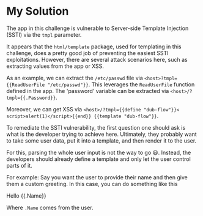 # My Solution

The app in this challenge is vulnerable to Server-side Template Injection (SSTI) via the `tmpl` parameter. 

It appears that the `html/template` package, used for templating in this challenge, does a pretty good job of preventing the easiest SSTI exploitations. However, there are several attack scenarios here, such as extracting values from the app or XSS.

As an example, we can extract the `/etc/passwd` file via `<host>?tmpl={{ReadUserFile "/etc/passwd"}}`. This leverages the `ReadUserFile` function defined in the app. The 'password' variable can be extracted via `<host>/?tmpl={{.Password}}`.

Moreover, we can get XSS via `<host>/?tmpl={{define "dub-flow"}}<​script>alert(1)<​/script>{{end}} {{template "dub-flow"}}`.

To remediate the SSTI vulnerability, the first question one should ask is what is the developer trying to achieve here. Ultimately, they probably want to take some user data, put it into a template, and then render it to the user. 

For this, parsing the whole user input is not the way to go 😃. Instead, the developers should already define a template and only let the user control parts of it. 

For example: Say you want the user to provide their name and then give them a custom greeting. In this case, you can do something like this

<p>Hello {{.Name}}</p>

Where `.Name` comes from the user.